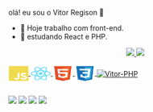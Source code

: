 olá! eu sou o Vitor Regison 👋


- 🔭 Hoje trabalho com front-end.
- 🌱 estudando React e PHP.

<div align="center">
  <a href="https://github.com/VRegison">
  <img height="180em" src="https://github-readme-stats.vercel.app/api?username=Vregison&show_icons=true&theme=tokyonight&include_all_commits=true&count_private=true"/>
  <img height="180em" src="https://github-readme-stats.vercel.app/api/top-langs/?username=VRegison&layout=compact&langs_count=7&theme=tokyonight"/>
</div>
  
<div style="display: inline_block"><br>
  <img align="center" alt="Vitor-Js" height="30" width="40" src="https://raw.githubusercontent.com/devicons/devicon/master/icons/javascript/javascript-plain.svg">
  <img align="center" alt="Vitor-React" height="30" width="40" src="https://raw.githubusercontent.com/devicons/devicon/master/icons/react/react-original.svg">
  <img align="center" alt="Vitor-HTML" height="30" width="40" src="https://raw.githubusercontent.com/devicons/devicon/master/icons/html5/html5-original.svg">
  <img align="center" alt="Vitor-CSS" height="30" width="40" src="https://raw.githubusercontent.com/devicons/devicon/master/icons/css3/css3-original.svg">
  <img align="center" alt="Vitor-PHP" height="70" width="40" src="https://cdn.jsdelivr.net/gh/devicons/devicon/icons/php/php-plain.svg">
</div>
  
  ##

<div>
  <a href="https://www.linkedin.com/in/vitor-regison-01a5201ba/" target="_blank"><img src="https://img.shields.io/badge/LinkedIn-0077B5?style=for-the-badge&logo=linkedin&logoColor=white"></a>
  <a href="https://www.instagram.com/vitor_regison6/" target="_blank"><img src="https://img.shields.io/badge/-Instagram-%23E4405F?style=for-the-badge&logo=instagram&logoColor=white" target="_blank"></a>
 <a href=https://discord.com/channels/@me" target="_blank"><img src="https://img.shields.io/badge/Discord-7289DA?style=for-the-badge&logo=discord&logoColor=white" target="_blank"></a> 
  <a href = "mailto:vitorregison01@gmail.com"><img src="https://img.shields.io/badge/-Gmail-%23333?style=for-the-badge&logo=gmail&logoColor=white" target="_blank"></a>
